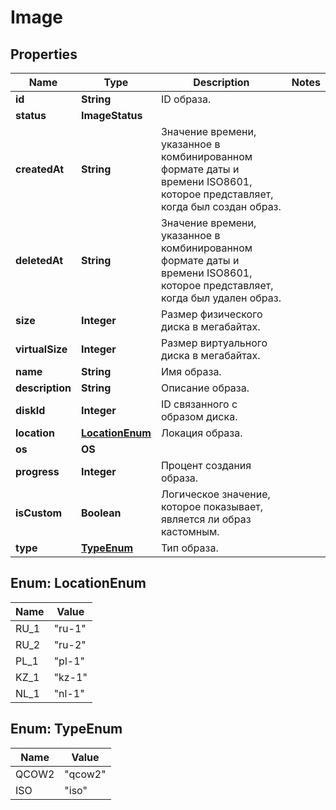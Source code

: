 

# Image


## Properties

| Name | Type | Description | Notes |
|------------ | ------------- | ------------- | -------------|
|**id** | **String** | ID образа. |  |
|**status** | **ImageStatus** |  |  |
|**createdAt** | **String** | Значение времени, указанное в комбинированном формате даты и времени ISO8601, которое представляет, когда был создан образ. |  |
|**deletedAt** | **String** | Значение времени, указанное в комбинированном формате даты и времени ISO8601, которое представляет, когда был удален образ. |  |
|**size** | **Integer** | Размер физического диска в мегабайтах. |  |
|**virtualSize** | **Integer** | Размер виртуального диска в мегабайтах. |  |
|**name** | **String** | Имя образа. |  |
|**description** | **String** | Описание образа. |  |
|**diskId** | **Integer** | ID связанного с образом диска. |  |
|**location** | [**LocationEnum**](#LocationEnum) | Локация образа. |  |
|**os** | **OS** |  |  |
|**progress** | **Integer** | Процент создания образа. |  |
|**isCustom** | **Boolean** | Логическое значение, которое показывает, является ли образ кастомным. |  |
|**type** | [**TypeEnum**](#TypeEnum) | Тип образа. |  |



## Enum: LocationEnum

| Name | Value |
|---- | -----|
| RU_1 | &quot;ru-1&quot; |
| RU_2 | &quot;ru-2&quot; |
| PL_1 | &quot;pl-1&quot; |
| KZ_1 | &quot;kz-1&quot; |
| NL_1 | &quot;nl-1&quot; |



## Enum: TypeEnum

| Name | Value |
|---- | -----|
| QCOW2 | &quot;qcow2&quot; |
| ISO | &quot;iso&quot; |



